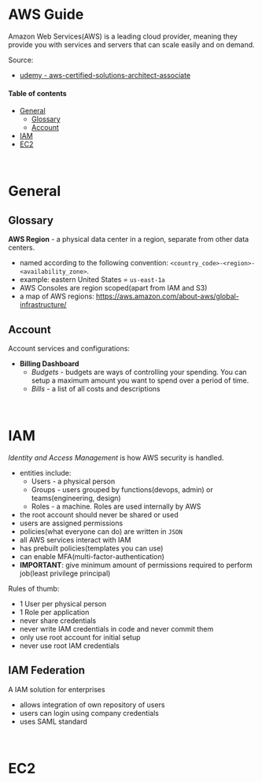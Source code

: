 # AWS Guide

Amazon Web Services(AWS) is a leading cloud provider, meaning they provide you with services and servers that can scale easily and on demand.

Source:
* [udemy - aws-certified-solutions-architect-associate](https://www.udemy.com/course/aws-certified-solutions-architect-associate-saa-c02/)

#### Table of contents

* [General](#general)
    * [Glossary](#Glossary)
    * [Account](#Account)
* [IAM](#IAM)
* [EC2](#IAM)

&nbsp;
# General

## Glossary

**AWS Region** - a physical data center in a region, separate from other data centers. 
* named according to the following convention: `<country_code>-<region>-<availability_zone>`.
* example: eastern United States = `us-east-1a`
* AWS Consoles are region scoped(apart from IAM and S3)
* a map of AWS regions: https://aws.amazon.com/about-aws/global-infrastructure/

## Account
Account services and configurations:
* **Billing Dashboard**
    * *Budgets* - budgets are ways of controlling your spending. You can setup a maximum amount you want to spend over a period of time.
    * *Bills* - a list of all costs and descriptions


&nbsp;
# IAM
*Identity and Access Management* is how AWS security is handled.
* entities include: 
    * Users - a physical person
    * Groups - users grouped by functions(devops, admin) or teams(engineering, design)
    * Roles - a machine. Roles are used internally by AWS
* the root account should never be shared or used
* users are assigned permissions
* policies(what everyone can do) are written in `JSON`
* all AWS services interact with IAM
* has prebuilt policies(templates you can use)
* can enable MFA(multi-factor-authentication)
* **IMPORTANT**: give minimum amount of permissions required to perform job(least privilege principal)

Rules of thumb:
* 1 User per physical person
* 1 Role per application
* never share credentials
* never write IAM credentials in code and never commit them
* only use root account for initial setup
* never use root IAM credentials

## IAM Federation
A IAM solution for enterprises
* allows integration of own repository of users
* users can login using company credentials
* uses SAML standard



&nbsp;
# EC2